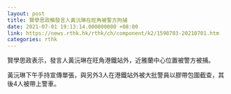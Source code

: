 ```yaml
---
layout: post
title: 賢學思政稱發言人黃沅琳在旺角被警方拘捕
date: 2021-07-01 19:13:14.000000000 +08:00
link: https://news.rthk.hk/rthk/ch/component/k2/1598703-20210701.htm
categories: rthk
---
```


賢學思政表示，發言人黃沅琳在旺角港鐵站外，近雅蘭中心位置被警方被捕。

黃沅琳下午手持宣傳單張，與另外3人在港鐵站外被大批警員以膠帶包圍截查，其後4人被帶上警車。
